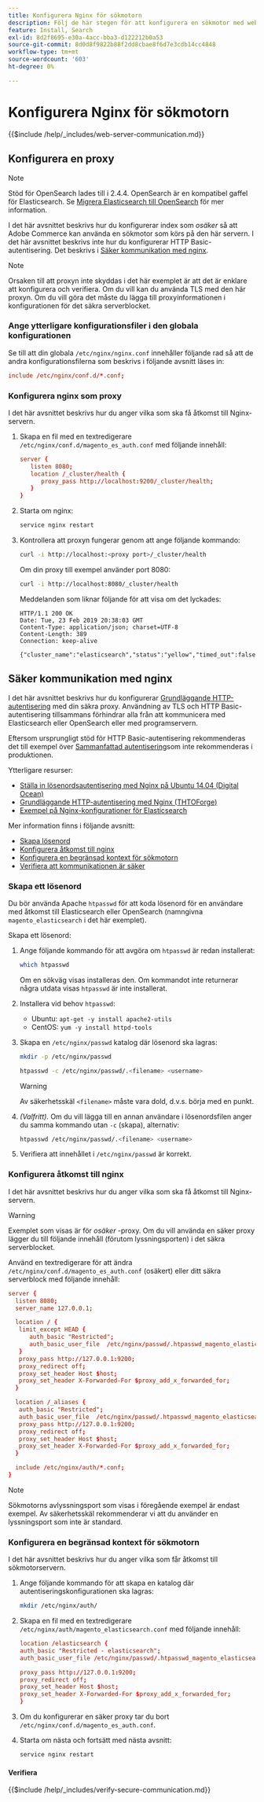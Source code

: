 ```yaml
---
title: Konfigurera Nginx för sökmotorn
description: Följ de här stegen för att konfigurera en sökmotor med webbservern Nginx för lokala installationer av Adobe Commerce.
feature: Install, Search
exl-id: 8d2f8695-e30a-4acc-bba3-d122212b0a53
source-git-commit: 8d0d8f9822b88f2dd8cbae8f6d7e3cdb14cc4848
workflow-type: tm+mt
source-wordcount: '603'
ht-degree: 0%

---
```


# Konfigurera Nginx för sökmotorn

{{$include /help/_includes/web-server-communication.md}}

## Konfigurera en proxy

>[!NOTE]
>
>Stöd för OpenSearch lades till i 2.4.4. OpenSearch är en kompatibel gaffel för Elasticsearch. Se [Migrera Elasticsearch till OpenSearch](../../../upgrade/prepare/opensearch-migration.md) för mer information.

I det här avsnittet beskrivs hur du konfigurerar index som *osäker* så att Adobe Commerce kan använda en sökmotor som körs på den här servern. I det här avsnittet beskrivs inte hur du konfigurerar HTTP Basic-autentisering. Det beskrivs i [Säker kommunikation med nginx](#secure-communication-with-nginx).

>[!NOTE]
>
>Orsaken till att proxyn inte skyddas i det här exemplet är att det är enklare att konfigurera och verifiera. Om du vill kan du använda TLS med den här proxyn. Om du vill göra det måste du lägga till proxyinformationen i konfigurationen för det säkra serverblocket.

### Ange ytterligare konfigurationsfiler i den globala konfigurationen

Se till att din globala `/etc/nginx/nginx.conf` innehåller följande rad så att de andra konfigurationsfilerna som beskrivs i följande avsnitt läses in:

```conf
include /etc/nginx/conf.d/*.conf;
```

### Konfigurera nginx som proxy

I det här avsnittet beskrivs hur du anger vilka som ska få åtkomst till Nginx-servern.

1. Skapa en fil med en textredigerare `/etc/nginx/conf.d/magento_es_auth.conf` med följande innehåll:

   ```conf
   server {
      listen 8080;
      location /_cluster/health {
         proxy_pass http://localhost:9200/_cluster/health;
      }
   }
   ```

1. Starta om nginx:

   ```bash
   service nginx restart
   ```

1. Kontrollera att proxyn fungerar genom att ange följande kommando:

   ```bash
   curl -i http://localhost:<proxy port>/_cluster/health
   ```

   Om din proxy till exempel använder port 8080:

   ```bash
   curl -i http://localhost:8080/_cluster/health
   ```

   Meddelanden som liknar följande för att visa om det lyckades:

   ```terminal
   HTTP/1.1 200 OK
   Date: Tue, 23 Feb 2019 20:38:03 GMT
   Content-Type: application/json; charset=UTF-8
   Content-Length: 389
   Connection: keep-alive
   
   {"cluster_name":"elasticsearch","status":"yellow","timed_out":false,"number_of_nodes":1,"number_of_data_nodes":1,"active_primary_shards":5,"active_shards":5,"relocating_shards":0,"initializing_shards":0,"unassigned_shards":5,"delayed_unassigned_shards":0,"number_of_pending_tasks":0,"number_of_in_flight_fetch":0,"task_max_waiting_in_queue_millis":0,"active_shards_percent_as_number":50.0}
   ```

## Säker kommunikation med nginx

I det här avsnittet beskrivs hur du konfigurerar [Grundläggande HTTP-autentisering](https://nginx.org/en/docs/http/ngx_http_auth_basic_module.html) med din säkra proxy. Användning av TLS och HTTP Basic-autentisering tillsammans förhindrar alla från att kommunicera med Elasticsearch eller OpenSearch eller med programservern.

Eftersom ursprungligt stöd för HTTP Basic-autentisering rekommenderas det till exempel över [Sammanfattad autentisering](https://www.nginx.com/resources/wiki/modules/auth_digest/)som inte rekommenderas i produktionen.

Ytterligare resurser:

* [Ställa in lösenordsautentisering med Nginx på Ubuntu 14.04 (Digital Ocean)](https://www.digitalocean.com/community/tutorials/how-to-set-up-password-authentication-with-nginx-on-ubuntu-14-04)
* [Grundläggande HTTP-autentisering med Nginx (THTOForge)](https://www.howtoforge.com/basic-http-authentication-with-nginx)
* [Exempel på Nginx-konfigurationer för Elasticsearch](https://gist.github.com/karmi/b0a9b4c111ed3023a52d)

Mer information finns i följande avsnitt:

* [Skapa lösenord](#create-a-password)
* [Konfigurera åtkomst till nginx](#set-up-access-to-nginx)
* [Konfigurera en begränsad kontext för sökmotorn](#set-up-a-restricted-context-for-the-search-engine)
* [Verifiera att kommunikationen är säker](#secure-communication-with-nginx)

### Skapa ett lösenord

Du bör använda Apache `htpasswd` för att koda lösenord för en användare med åtkomst till Elasticsearch eller OpenSearch (namngivna `magento_elasticsearch` i det här exemplet).

Skapa ett lösenord:

1. Ange följande kommando för att avgöra om `htpasswd` är redan installerat:

   ```bash
   which htpasswd
   ```

   Om en sökväg visas installeras den. Om kommandot inte returnerar några utdata visas `htpasswd` är inte installerat.

1. Installera vid behov `htpasswd`:

   * Ubuntu: `apt-get -y install apache2-utils`
   * CentOS: `yum -y install httpd-tools`

1. Skapa en `/etc/nginx/passwd` katalog där lösenord ska lagras:

   ```bash
   mkdir -p /etc/nginx/passwd
   ```

   ```bash
   htpasswd -c /etc/nginx/passwd/.<filename> <username>
   ```

   >[!WARNING]
   >
   >Av säkerhetsskäl `<filename>` måste vara dold, d.v.s. börja med en punkt.

1. *(Valfritt).* Om du vill lägga till en annan användare i lösenordsfilen anger du samma kommando utan `-c` (skapa), alternativ:

   ```bash
   htpasswd /etc/nginx/passwd/.<filename> <username>
   ```

1. Verifiera att innehållet i `/etc/nginx/passwd` är korrekt.

### Konfigurera åtkomst till nginx

I det här avsnittet beskrivs hur du anger vilka som ska få åtkomst till Nginx-servern.

>[!WARNING]
>
>Exemplet som visas är för *osäker* -proxy. Om du vill använda en säker proxy lägger du till följande innehåll (förutom lyssningsporten) i det säkra serverblocket.

Använd en textredigerare för att ändra `/etc/nginx/conf.d/magento_es_auth.conf` (osäkert) eller ditt säkra serverblock med följande innehåll:

```conf
server {
  listen 8080;
  server_name 127.0.0.1;

  location / {
   limit_except HEAD {
      auth_basic "Restricted";
      auth_basic_user_file  /etc/nginx/passwd/.htpasswd_magento_elasticsearch;
   }
   proxy_pass http://127.0.0.1:9200;
   proxy_redirect off;
   proxy_set_header Host $host;
   proxy_set_header X-Forwarded-For $proxy_add_x_forwarded_for;
  }

  location /_aliases {
   auth_basic "Restricted";
   auth_basic_user_file  /etc/nginx/passwd/.htpasswd_magento_elasticsearch;
   proxy_pass http://127.0.0.1:9200;
   proxy_redirect off;
   proxy_set_header Host $host;
   proxy_set_header X-Forwarded-For $proxy_add_x_forwarded_for;
  }

  include /etc/nginx/auth/*.conf;
}
```

>[!NOTE]
>
>Sökmotorns avlyssningsport som visas i föregående exempel är endast exempel. Av säkerhetsskäl rekommenderar vi att du använder en lyssningsport som inte är standard.

### Konfigurera en begränsad kontext för sökmotorn

I det här avsnittet beskrivs hur du anger vilka som får åtkomst till sökmotorservern.

1. Ange följande kommando för att skapa en katalog där autentiseringskonfigurationen ska lagras:

   ```bash
   mkdir /etc/nginx/auth/
   ```

1. Skapa en fil med en textredigerare `/etc/nginx/auth/magento_elasticsearch.conf` med följande innehåll:

   ```conf
   location /elasticsearch {
   auth_basic "Restricted - elasticsearch";
   auth_basic_user_file /etc/nginx/passwd/.htpasswd_magento_elasticsearch;
   
   proxy_pass http://127.0.0.1:9200;
   proxy_redirect off;
   proxy_set_header Host $host;
   proxy_set_header X-Forwarded-For $proxy_add_x_forwarded_for;
   }
   ```

1. Om du konfigurerar en säker proxy tar du bort `/etc/nginx/conf.d/magento_es_auth.conf`.
1. Starta om nästa och fortsätt med nästa avsnitt:

   ```bash
   service nginx restart
   ```

#### Verifiera

{{$include /help/_includes/verify-secure-communication.md}}
